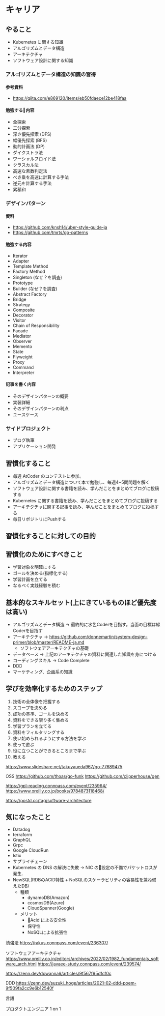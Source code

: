 # キャリア

## やること

- Kubernetes に関する知識
- アルゴリズムとデータ構造
- アーキテクチャ
- ソフトウェア設計に関する知識

### アルゴリズムとデータ構造の知識の習得
#### 参考資料
- https://qiita.com/e869120/items/eb50fdaece12be418faa

#### 勉強する内容
- 全探索
- 二分探索
- 深さ優先探索 (DFS)
- 幅優先探索 (BFS)
- 動的計画法 (DP)
- ダイクストラ法
- ワーシャルフロイド法
- クラスカル法
- 高速な素数判定法
- べき乗を高速に計算する手法
- 逆元を計算する手法
- 累積和

### デザインパターン

#### 資料
- https://github.com/knsh14/uber-style-guide-ja
- https://github.com/tmrts/go-patterns

#### 勉強する内容
- Iterator
- Adapter
- Template Method
- Factory Method
- Singleton (なぜ？を調査)
- Prototype
- Builder (なぜ？を調査)
- Abstract Factory
- Bridge
- Strategy
- Composite
- Decorator
- Visitor
- Chain of Responsibility
- Facade
- Mediator
- Observer
- Memento
- State
- Flyweight
- Proxy
- Command
- Interpreter

#### 記事を書く内容
- そのデザインパターンの概要
- 実装詳細
- そのデザインパターンの利点
- ユースケース

### サイドプロジェクト
- ブログ執筆
- アプリケーション開発

## 習慣化すること
- 毎週 AtCoder のコンテストに参加。
- アルゴリズムとデータ構造について本で勉強し、毎週4~5問問題を解く
- ソフトウェア設計に関する書籍を読み、学んだことをまとめてブログに投稿する
- Kubernetes に関する書籍を読み、学んだことをまとめてブログに投稿する
- アーキテクチャに関する記事を読み、学んだことをまとめてブログに投稿する
- 毎日リポジトリにPushする

## 習慣化することに対しての目的

## 習慣化のためにすべきこと
- 学習対象を明確にする
- ゴールを決める(指標化する)
- 学習計画を立てる
- なるべく実践経験を積む

## 基本的なスキルセット(上にきているものほど優先度は高い)
- アルゴリズムとデータ構造 -> 最終的に水色Coderを目指す。当面の目標は緑Coderを目指す
- アーキテクチャ -> https://github.com/donnemartin/system-design-primer/blob/master/README-ja.md
  - ソフトウェアアーキテクチャの基礎
- データベース -> 上記のアーキテクチャの資料に関連した知識を身につける
- コーディングスキル -> Code Complete
- DDD
- マーケティング、企画系の知識

## 学びを効率化するためのステップ
1. 技術の全体像を把握する
2. スコープを決める
3. 成功の基準、ゴールを決める
4. 資料をできる限り多く集める
5. 学習プランを立てる
6. 資料をフィルタリングする
7. 使い始められるようにする方法を学ぶ
8. 使って遊ぶ
9. 役に立つことができるところまで学ぶ
10. 教える


https://www.slideshare.net/takuyaueda967/go-77689475

OSS
https://github.com/thoas/go-funk
https://github.com/clipperhouse/gen


https://gpl-reading.connpass.com/event/235964/
https://www.oreilly.co.jp/books/9784873118468/

https://postd.cc/tag/software-architecture


## 気になったこと
- Datadog
- terraform
- GraphQL
- Grpc
- Google CloudRun
- lstio
- サプライチェーン
- Kubernetes の DNS の解決に失敗 -> NIC の設定の不備でパケットロスが発生.
- NewSQL(RDBのACID特性 + NoSQLのスケーラビリティの容易性を兼ね備えたDB)
  - 種類
    - dynamoDB(Amazon)
    - cosmosDB(Azure)
    - CloudSpanner(Google)
  - メリット
    - Acid による安全性
    - 保守性
    - NoSQLによる拡張性

勉強法
https://rakus.connpass.com/event/236307/


ソフトウェアアーキテクチャ
https://www.oreilly.co.jp/editors/archives/2022/02/1982_fundamentals_software_arch.html
https://javaee-study.connpass.com/event/239574/

https://zenn.dev/dowanna6/articles/9f567f95dfcf0c

DDD
https://zenn.dev/suzuki_hoge/articles/2021-02-ddd-poem-9f509fa2cc9e6b12540f

言語

プロダクトエンジニア
1 on 1 


